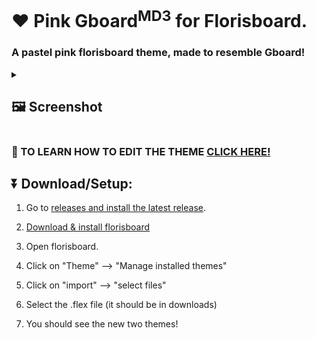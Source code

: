 # ♥️ Pink Gboard<sup>MD3</sup> for Florisboard.
<h3> A pastel pink florisboard theme, made to resemble Gboard!</h3>

<details>
<summary><h2>🖼️ Screenshot</summary>
  
</h2>

---

## Bordered:
<img src="https://github.com/TeaEndsAcronyms/Gboard-for-Florisboard-theme/assets/123305689/cd5c584d-ecc9-4377-8e69-4bd5a3d4df12" alt="Bordered" border="0" width="500">

---
## Borderless:
<img src="https://github.com/TeaEndsAcronyms/Gboard-for-Florisboard-theme/assets/123305689/5514f54c-6e15-4ff9-8c3e-53ce49eca6ee" alt="Bordered" border="0" width="500">


---

</details>

### 📝 TO LEARN HOW TO EDIT THE THEME [CLICK HERE!](https://github.com/TeaEndsAcronyms/Gboard-for-Florisboard-theme/blob/main/Editing%20Guide.md)

## ⏬ Download/Setup:

1. Go to [releases and install the latest release](https://github.com/TeaEndsAcronyms/Pink-MD3-Florisboard-Theme/releases).

2. [Download & install florisboard](https://apt.izzysoft.de/fdroid/index/apk/dev.patrickgold.florisboard.beta)

4. Open florisboard.

5. Click on "Theme" --> "Manage installed themes"

6. Click on "import" --> "select files"

7. Select the .flex file (it should be in downloads)

8. You should see the new two themes!

